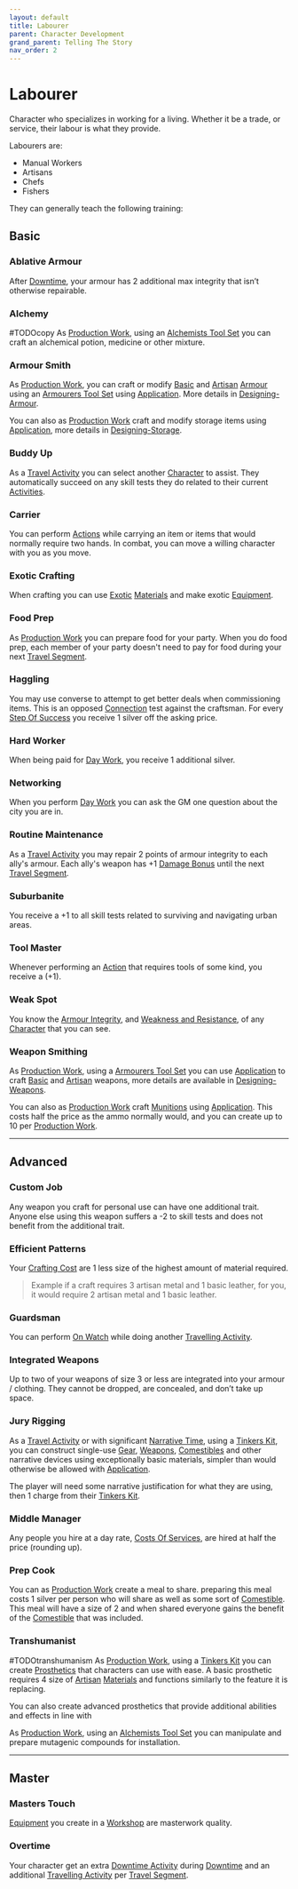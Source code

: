 ```yaml
---
layout: default
title: Labourer
parent: Character Development
grand_parent: Telling The Story
nav_order: 2
---
```

# Labourer
Character who specializes in working for a living. Whether it be a trade, or service, their labour is what they provide.

Labourers are: 
* Manual Workers
* Artisans
* Chefs
* Fishers

They can generally teach the following training:

## Basic
### Ablative Armour
After [Downtime](Telling-The-Story#Downtime), your armour has 2 additional max integrity that isn’t otherwise repairable.

### Alchemy
#TODOcopy 
As [Production Work](Activities#Production%20Work), using an [Alchemists Tool Set](Example-Gear#Alchemists%20Tool%20Set) you can craft an alchemical potion, medicine or other mixture.

### Armour Smith
As [Production Work](Activities#Production%20Work), you can craft or modify [Basic](Designing-Armour#Basic) and [Artisan](Designing-Armour#Artisan) [Armour](Core/Armour) using an [Armourers Tool Set](Example-Gear#Armourers%20Tool%20Set) using [Application](Core/Intelligence#Application). More details in [Designing-Armour](Designing-Armour).

You can also as [Production Work](Activities#Production%20Work) craft and modify storage items using [Application](Core/Intelligence#Application), more details in [Designing-Storage](Designing-Storage).

### Buddy Up
As a [Travel Activity](Activities#Travel%20Activity) you can select another [Character](Core/Terminology#Character) to assist. They automatically succeed on any skill tests they do related to their current [Activities](Activities).

### Carrier
You can perform [Actions](Core/Terminology#Action) while carrying an item or items that would normally require two hands. In combat, you can move a willing character with you as you move.

### Exotic Crafting
When crafting you can use [Exotic](Materials#Exotic) [Materials](Materials) and make exotic [Equipment](Core/Equipment).

### Food Prep
As [Production Work](Activities#Production%20Work) you can prepare food for your party. When you do food prep, each member of your party doesn't need to pay for food during your next [Travel Segment](Telling-The-Story#Travel%20Segment).

### Haggling
You may use converse to attempt to get better deals when commissioning items. This is an opposed [Connection](Core/Communication#Connection) test against the craftsman. For every [Step Of Success](Core/Skills#Step%20Of%20Success) you receive 1 silver off the asking price.

### Hard Worker
When being paid for [Day Work](Activities#Day%20Work), you receive 1 additional silver.

### Networking
When you perform [Day Work](Activities#Day%20Work) you can ask the GM one question about the city you are in.

### Routine Maintenance
As a [Travel Activity](Activities#Travel%20Activity) you may repair 2 points of armour integrity to each ally's armour. Each ally's weapon has +1 [Damage Bonus](Core/Weapons#Damage%20Bonus) until the next [Travel Segment](Telling-The-Story#Travel%20Segment).

### Suburbanite
You receive a +1 to all skill tests related to surviving and navigating urban areas.
### Tool Master
Whenever performing an [Action](Core/Terminology#Action) that requires tools of some kind, you receive a (+1).

### Weak Spot
You know the [Armour Integrity](Core/Armour#Armour%20Integrity), and [Weakness and Resistance](Core/Armour#Weakness%20and%20Resistance), of any [Character](Core/Terminology#Character) that you can see.

### Weapon Smithing
As [Production Work](Activities#Production%20Work), using a [Armourers Tool Set](Example-Gear#Armourers%20Tool%20Set) you can use [Application](Core/Intelligence#Application) to craft [Basic](Designing-Weapons#Basic) and [Artisan](Designing-Weapons#Artisan) weapons, more details are available in [Designing-Weapons](Designing-Weapons). 

You can also as [Production Work](Activities#Production%20Work) craft [Munitions](Core/Comestibles#Munitions) using [Application](Core/Intelligence#Application). This costs half the price as the ammo normally would, and you can create up to 10 per [Production Work](Activities#Production%20Work).





---

## Advanced

### Custom Job
Any weapon you craft for personal use can have one additional trait. Anyone else using this weapon suffers a -2 to skill tests and does not benefit from the additional trait.

### Efficient Patterns
Your [Crafting Cost](Core/Terminology#Crafting%20Cost) are 1 less size of the highest amount of material required.

> Example if a craft requires 3 artisan metal and 1 basic leather, for you, it would require 2 artisan metal and 1 basic leather.

### Guardsman
You can perform [On Watch](Activities#On%20Watch) while doing another [Travelling Activity](Activities#Travelling%20Activity).

### Integrated Weapons
Up to two of your weapons of size 3 or less are integrated into your armour / clothing. They cannot be dropped, are concealed, and don’t take up space.

### Jury Rigging
As a [Travel Activity](Activities#Travel%20Activity) or with significant [Narrative Time](Telling-The-Story#Narrative%20Time), using a [Tinkers Kit](Example-Gear#Tinkers%20Kit), you can construct single-use [Gear](Core/Gear), [Weapons](Core/Weapons), [Comestibles](Core/Comestibles) and other narrative devices using exceptionally basic materials, simpler than would otherwise be allowed with [Application](Core/Intelligence#Application).

The player will need some narrative justification for what they are using, then 1 charge from their [Tinkers Kit](Example-Gear#Tinkers%20Kit).

### Middle Manager
Any people you hire at a day rate, [Costs Of Services](Services#Costs%20Of%20Services), are hired at half the price (rounding up).

### Prep Cook
You can as [Production Work](Activities#Production%20Work) create a meal to share. preparing this meal costs 1 silver per person who will share as well as some sort of [Comestible](Core/Comestibles). This meal will have a size of 2 and when shared everyone gains the benefit of the [Comestible](Core/Comestibles) that was included.

### Transhumanist
#TODOtranshumanism
As [Production Work](Activities#Production%20Work), using a [Tinkers Kit](Example-Gear#Tinkers%20Kit) you can create [Prosthetics](Character-Development#Prosthetics) that characters can use with ease. A basic prosthetic requires 4 size of [Artisan](Materials#Artisan) [Materials](Materials) and functions similarly to the feature it is replacing.

You can also create advanced prosthetics that provide additional abilities and effects in line with 

As [Production Work](Activities#Production%20Work), using an [Alchemists Tool Set](Example-Gear#Alchemists%20Tool%20Set) you can manipulate and prepare mutagenic compounds for installation.



---

## Master

### Masters Touch
[Equipment](Core/Equipment) you create in a [Workshop](Example-Infrastructure#Workshop) are masterwork quality.

### Overtime
Your character get an extra [Downtime Activity](Activities#Downtime%20Activity) during [Downtime](Telling-The-Story#Downtime) and an additional [Travelling Activity](Activities#Travelling%20Activity) per [Travel Segment](Telling-The-Story#Travel%20Segment).
